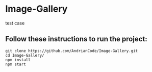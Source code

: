 # Image-Gallery
test case

## Follow these instructions to run the project:
```
git clone https://github.com/AndrianCode/Image-Gallery.git
cd Image-Gallery/
npm install
npm start
```
